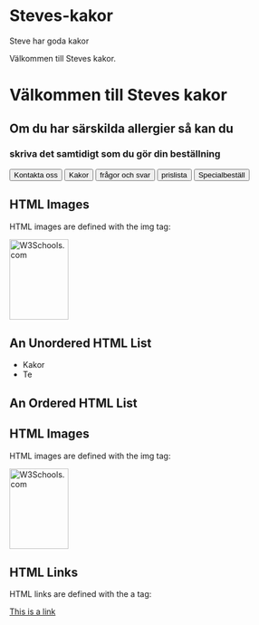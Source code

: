 # Steves-kakor
Steve har goda kakor 
<!DOCTYPE html>
<html>
<body>

<p>Välkommen till Steves kakor.</p>

<!DOCTYPE html>
<html>
<body>

<h1>Välkommen till Steves kakor</h1>
<h2>Om du har särskilda allergier så kan du</h2>
<h3>skriva det samtidigt som du gör din beställning</h3>

</body>
</html>
<!DOCTYPE html>
<html>
<body>
<button>Kontakta oss</button>
<button>Kakor</button>
<button>frågor och svar</button>
<button>prislista</button>
<button>Specialbeställ</button>

</body>
</html>

<!DOCTYPE html>
<html>
<body>

<h2>HTML Images</h2>
<p>HTML images are defined with the img tag:</p>

<img src="w3schools.jpg" alt="W3Schools.com" width="104" height="142">

</body>
</html>
<!DOCTYPE html>
<html>
<body>

<h2>An Unordered HTML List</h2>

<ul>
  <li>Kakor</li>
  <li>Te</li>
</ul>  

<h2>An Ordered HTML List</h2>

</body>
</html>
<!DOCTYPE html>
<html>
<body>

<h2>HTML Images</h2>
<p>HTML images are defined with the img tag:</p>

<img src="w3schools.jpg" alt="W3Schools.com" width="104" height="142">

</body>
</html>
<!DOCTYPE html>
<html>
<body>

<h2>HTML Links</h2>
<p>HTML links are defined with the a tag:</p>

<a href="https://www.lovethispic.com/image/84905/soft-chocolate-chip-cookies">This is a link</a>

</body>
</html>

